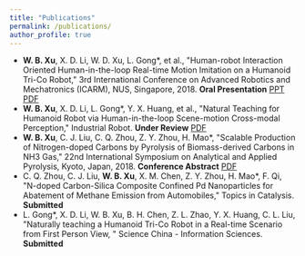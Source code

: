 ```yaml
---
title: "Publications"
permalink: /publications/
author_profile: true
---
```


* **W. B. Xu**, X. D. Li, W. D. Xu, L. Gong*, et al., "Human-robot Interaction Oriented Human-in-the-loop Real-time Motion Imitation on a Humanoid Tri-Co Robot," 3rd International Conference on Advanced Robotics and Mechatronics (ICARM), NUS, Singapore, 2018. **Oral Presentation** [PPT](https://Wenbin-Xu.github.io/files/ICARM_PPT.pdf) [PDF](https://Wenbin-Xu.github.io/files/ICARM2018.pdf)
* **W. B. Xu**, X. D. Li, L. Gong*, Y. X. Huang, et al., "Natural Teaching for Humanoid Robot via Human-in-the-loop Scene-motion Cross-modal Perception," Industrial Robot. **Under Review** [PDF](https://Wenbin-Xu.github.io/files/Manuscript_Industrial_Robot.pdf)
* **W. B. Xu**, C. J. Liu, C. Q. Zhou, Z. Y. Zhou, H. Mao*, "Scalable Production of Nitrogen-doped Carbons by Pyrolysis of Biomass-derived Carbons in NH3 Gas," 22nd International Symposium on Analytical and Applied Pyrolysis, Kyoto, Japan, 2018. **Conference Abstract** [PDF](https://Wenbin-Xu.github.io/files/Pyro2018_Poster.pdf) 
* C. Q. Zhou, C. J. Liu, **W. B. Xu**, X. M. Chen, Z. Y. Zhou, H. Mao*, F. Qi, "N-doped Carbon-Silica Composite Confined Pd Nanoparticles for Abatement of Methane Emission from Automobiles," Topics in Catalysis. **Submitted**
* L. Gong*, X. D. Li, W. B. Xu, B. H. Chen, Z. L. Zhao, Y. X. Huang, C. L. Liu, "Naturally teaching a Humanoid Tri-Co Robot in a Real-time Scenario from First Person View, " Science China - Information Sciences. **Submitted**
